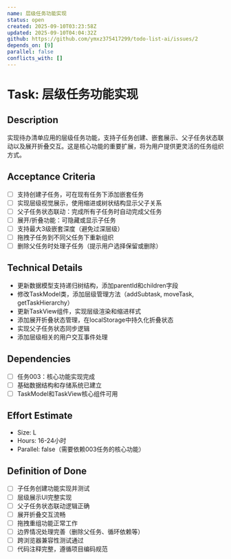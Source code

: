 ```yaml
---
name: 层级任务功能实现
status: open
created: 2025-09-10T03:23:58Z
updated: 2025-09-10T04:04:32Z
github: https://github.com/ymxz375417299/todo-list-ai/issues/2
depends_on: [9]
parallel: false
conflicts_with: []
---
```


# Task: 层级任务功能实现

## Description
实现待办清单应用的层级任务功能，支持子任务创建、嵌套展示、父子任务状态联动以及展开折叠交互。这是核心功能的重要扩展，将为用户提供更灵活的任务组织方式。

## Acceptance Criteria
- [ ] 支持创建子任务，可在现有任务下添加嵌套任务
- [ ] 实现层级视觉展示，使用缩进或树状结构显示父子关系
- [ ] 父子任务状态联动：完成所有子任务时自动完成父任务
- [ ] 展开/折叠功能：可隐藏或显示子任务
- [ ] 支持最大3级嵌套深度（避免过深层级）
- [ ] 拖拽子任务到不同父任务下重新组织
- [ ] 删除父任务时处理子任务（提示用户选择保留或删除）

## Technical Details
- 更新数据模型支持递归树结构，添加parentId和children字段
- 修改TaskModel类，添加层级管理方法（addSubtask, moveTask, getTaskHierarchy）
- 更新TaskView组件，实现层级渲染和缩进样式
- 添加展开折叠状态管理，在localStorage中持久化折叠状态
- 实现父子任务状态同步逻辑
- 添加层级相关的用户交互事件处理

## Dependencies
- [ ] 任务003：核心功能实现完成
- [ ] 基础数据结构和存储系统已建立
- [ ] TaskModel和TaskView核心组件可用

## Effort Estimate
- Size: L
- Hours: 16-24小时
- Parallel: false（需要依赖003任务的核心功能）

## Definition of Done
- [ ] 子任务创建功能实现并测试
- [ ] 层级展示UI完整实现
- [ ] 父子任务状态联动逻辑正确
- [ ] 展开折叠交互流畅
- [ ] 拖拽重组功能正常工作
- [ ] 边界情况处理完善（删除父任务、循环依赖等）
- [ ] 跨浏览器兼容性测试通过
- [ ] 代码注释完整，遵循项目编码规范
